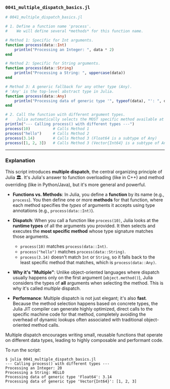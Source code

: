 ### `0041_multiple_dispatch_basics.jl`

```julia
# 0041_multiple_dispatch_basics.jl

# 1. Define a function name 'process'.
#    We will define several *methods* for this function name.

# Method 1: Specific for Int arguments.
function process(data::Int)
    println("Processing an Integer: ", data * 2)
end

# Method 2: Specific for String arguments.
function process(data::String)
    println("Processing a String: ", uppercase(data))
end

# Method 3: A generic fallback for any other type (Any).
# 'Any' is the top-level abstract type in Julia.
function process(data::Any)
    println("Processing data of generic type '", typeof(data), "': ", data)
end

# 2. Call the function with different argument types.
#    Julia automatically selects the MOST specific method available at runtime.
println("--- Calling process() with different types ---")
process(10)          # Calls Method 1
process("hello")     # Calls Method 2
process(3.14)        # Calls Method 3 (Float64 is a subtype of Any)
process([1, 2, 3])   # Calls Method 3 (Vector{Int64} is a subtype of Any)

```

-----

### Explanation

This script introduces **multiple dispatch**, the central organizing principle of Julia 🏛️. It's Julia's answer to function overloading (like in C++) and method overriding (like in Python/Java), but it's more general and powerful.

  * **Functions vs. Methods**: In Julia, you define a **function** by its name (e.g., `process`). You then define one or more **methods** for that function, where each method specifies the *types* of arguments it accepts using type annotations (e.g., `process(data::Int)`).

  * **Dispatch**: When you call a function like `process(10)`, Julia looks at the **runtime types** of all the arguments you provided. It then selects and executes the **most specific method** whose type signature matches those arguments.

      * `process(10)` matches `process(data::Int)`.
      * `process("hello")` matches `process(data::String)`.
      * `process(3.14)` doesn't match `Int` or `String`, so it falls back to the least specific method that matches, which is `process(data::Any)`.

  * **Why it's "Multiple"**: Unlike object-oriented languages where dispatch usually happens only on the first argument (`object.method()`), Julia considers the types of **all** arguments when selecting the method. This is why it's called *multiple* dispatch.

  * **Performance**: Multiple dispatch is not just elegant; it's also **fast**. Because the method selection happens based on concrete types, the Julia JIT compiler can generate highly optimized, direct calls to the specific machine code for that method, completely avoiding the overhead of dynamic lookups often associated with traditional object-oriented method calls.

Multiple dispatch encourages writing small, reusable functions that operate on different data types, leading to highly composable and performant code.

To run the script:

```shell
$ julia 0041_multiple_dispatch_basics.jl
--- Calling process() with different types ---
Processing an Integer: 20
Processing a String: HELLO
Processing data of generic type 'Float64': 3.14
Processing data of generic type 'Vector{Int64}': [1, 2, 3]
```